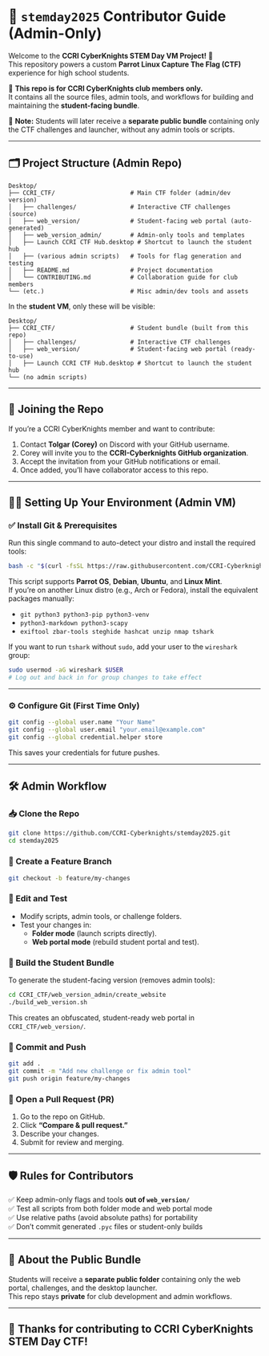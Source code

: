 
# 🌟 `stemday2025` Contributor Guide (Admin-Only)

Welcome to the **CCRI CyberKnights STEM Day VM Project!** 🎉  
This repository powers a custom **Parrot Linux Capture The Flag (CTF)** experience for high school students.  

👥 **This repo is for CCRI CyberKnights club members only.**  
It contains all the source files, admin tools, and workflows for building and maintaining the **student-facing bundle**.  

📝 **Note:** Students will later receive a **separate public bundle** containing only the CTF challenges and launcher, without any admin tools or scripts.  

---

## 🗂️ Project Structure (Admin Repo)

```
Desktop/
├── CCRI_CTF/                     # Main CTF folder (admin/dev version)
│   ├── challenges/               # Interactive CTF challenges (source)
│   ├── web_version/              # Student-facing web portal (auto-generated)
│   ├── web_version_admin/        # Admin-only tools and templates
│   ├── Launch CCRI CTF Hub.desktop # Shortcut to launch the student hub
│   ├── (various admin scripts)   # Tools for flag generation and testing
│   ├── README.md                 # Project documentation
│   └── CONTRIBUTING.md           # Collaboration guide for club members
└── (etc.)                        # Misc admin/dev tools and assets
```

In the **student VM**, only these will be visible:  

```
Desktop/
├── CCRI_CTF/                     # Student bundle (built from this repo)
│   ├── challenges/               # Interactive CTF challenges
│   ├── web_version/              # Student-facing web portal (ready-to-use)
│   ├── Launch CCRI CTF Hub.desktop # Shortcut to launch the student hub
└── (no admin scripts)
```

---

## 🚀 Joining the Repo

If you’re a CCRI CyberKnights member and want to contribute:  

1. Contact **Tolgar (Corey)** on Discord with your GitHub username.  
2. Corey will invite you to the **CCRI-Cyberknights GitHub organization**.  
3. Accept the invitation from your GitHub notifications or email.  
4. Once added, you’ll have collaborator access to this repo.  

---

## 🧑‍💻 Setting Up Your Environment (Admin VM)

### ✅ Install Git & Prerequisites

Run this single command to auto-detect your distro and install the required tools:  

```bash
bash -c "$(curl -fsSL https://raw.githubusercontent.com/CCRI-Cyberknights/stemday2025/main/setup_dev_env.sh)"
```

This script supports **Parrot OS**, **Debian**, **Ubuntu**, and **Linux Mint**.  
If you’re on another Linux distro (e.g., Arch or Fedora), install the equivalent packages manually:  

- `git python3 python3-pip python3-venv`
- `python3-markdown python3-scapy`
- `exiftool zbar-tools steghide hashcat unzip nmap tshark`

If you want to run `tshark` without `sudo`, add your user to the `wireshark` group:  

```bash
sudo usermod -aG wireshark $USER
# Log out and back in for group changes to take effect
```

---

### ⚙️ Configure Git (First Time Only)

```bash
git config --global user.name "Your Name"
git config --global user.email "your.email@example.com"
git config --global credential.helper store
```

This saves your credentials for future pushes.

---

## 🛠 Admin Workflow

### 📥 Clone the Repo

```bash
git clone https://github.com/CCRI-Cyberknights/stemday2025.git
cd stemday2025
```

### 🌱 Create a Feature Branch

```bash
git checkout -b feature/my-changes
```

### 📝 Edit and Test

* Modify scripts, admin tools, or challenge folders.  
* Test your changes in:  
  - **Folder mode** (launch scripts directly).  
  - **Web portal mode** (rebuild student portal and test).  

### 🔄 Build the Student Bundle

To generate the student-facing version (removes admin tools):  

```bash
cd CCRI_CTF/web_version_admin/create_website
./build_web_version.sh
```

This creates an obfuscated, student-ready web portal in `CCRI_CTF/web_version/`.  

### 💾 Commit and Push

```bash
git add .
git commit -m "Add new challenge or fix admin tool"
git push origin feature/my-changes
```

### 🔀 Open a Pull Request (PR)

1. Go to the repo on GitHub.  
2. Click **“Compare & pull request.”**  
3. Describe your changes.  
4. Submit for review and merging.  

---

## 🛡️ Rules for Contributors

✅ Keep admin-only flags and tools **out of `web_version/`**  
✅ Test all scripts from both folder mode and web portal mode  
✅ Use relative paths (avoid absolute paths) for portability  
✅ Don’t commit generated `.pyc` files or student-only builds  

---

## 📣 About the Public Bundle

Students will receive a **separate public folder** containing only the web portal, challenges, and the desktop launcher.  
This repo stays **private** for club development and admin workflows.  

---

## 🙌 Thanks for contributing to CCRI CyberKnights STEM Day CTF!

